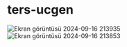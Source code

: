 # ters-ucgen
![Ekran görüntüsü 2024-09-16 213935](https://github.com/user-attachments/assets/6f3f307c-a5b6-4c02-b2dc-2df7442f248d)
![Ekran görüntüsü 2024-09-16 213853](https://github.com/user-attachments/assets/06fe881b-6f27-4a90-91c9-f652e13efc2c)
